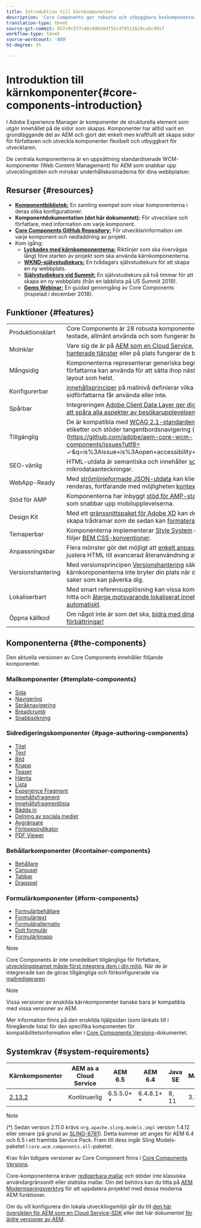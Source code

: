 ```yaml
---
title: Introduktion till kärnkomponenter
description: 'Core Components ger robusta och utbyggbara baskomponenter som bygger på den senaste tekniken och bästa praxis. '
translation-type: tm+mt
source-git-commit: 857c0c5f7c48c69b50df55c478511619ca8c491f
workflow-type: tm+mt
source-wordcount: '889'
ht-degree: 3%

---
```



# Introduktion till kärnkomponenter{#core-components-introduction}

I Adobe Experience Manager är komponenter de strukturella element som utgör innehållet på de sidor som skapas. Komponenter har alltid varit en grundläggande del av AEM och gjort det enkelt men kraftfullt att skapa sidor för författaren och utveckla komponenter flexibelt och utbyggbart för utvecklaren.

De centrala komponenterna är en uppsättning standardiserade WCM-komponenter (Web Content Management) för AEM som snabbar upp utvecklingstiden och minskar underhållskostnaderna för dina webbplatser.

## Resurser {#resources}

* **[Komponentbibliotek:](https://www.adobe.com/go/aem_cmp_library)** En samling exempel som visar komponenterna i deras olika konfigurationer.
* **Komponentdokumentation (det här dokumentet):** För utvecklare och författare, med information om varje komponent.
* **[Core Components GitHub Repository:](https://github.com/adobe/aem-core-wcm-components)** För utvecklarinformation om varje komponent och nedladdning av projekt.
* Kom igång:
   * **[Lyckades med kärnkomponenterna:](/help/developing/success.md)** Riktlinjer som ska övervägas långt före starten av projekt som ska använda kärnkomponenterna.
   * **[WKND-självstudiekurs:](https://docs.adobe.com/content/help/en/experience-manager-learn/getting-started-wknd-tutorial-develop/overview.html)** En tvådagars självstudiekurs för att skapa en ny webbplats.
   * **[Självstudiekurs vid Summit:](https://expleague.azureedge.net/labs/L767/index.html)** En självstudiekurs på två timmar för att skapa en ny webbplats (från en labblista på US Summit 2019).
   * **[Gems Webinar:](https://helpx.adobe.com/experience-manager/kt/eseminars/gems/AEM-Core-Components.html)** En guidad genomgång av Core Components (inspelad i december 2018).

## Funktioner {#features}

|  |  |
|---|---|
| Produktionsklart | Core Components är 28 robusta komponenter som är väl testade, allmänt använda och som fungerar bra. |
| Molnklar | Vare sig de är på [AEM som en Cloud Service](https://docs.adobe.com/content/help/en/experience-manager-cloud-service/landing/home.html), på [Adobes hanterade tjänster](https://github.com/adobe/aem-project-archetype/tree/master/src/main/archetype/dispatcher.ams) eller på plats fungerar de bara. |
| Mångsidig | Komponenterna representerar generiska begrepp som författarna kan använda för att sätta ihop nästan vilken layout som helst. |
| Konfigurerbar | [innehållsprinciper](https://docs.adobe.com/content/help/en/experience-manager-cloud-service/implementing/components-templates/templates.html#content-policies) på mallnivå definierar vilka funktioner sidförfattarna får använda eller inte. |
| Spårbar | Integreringen [Adobe Client Data Layer ger dig möjlighet att spåra alla aspekter av besökarupplevelsen.](/help/developing/data-layer/overview.md) |
| Tillgänglig | De är kompatibla med [WCAG 2.1-standarden](https://www.w3.org/TR/WCAG21/), har ARIA-etiketter och stöder tangentbordsnavigering ([kända fel](https://github.com/adobe/aem-core-wcm-components/issues?utf8= ✓&amp;q=is%3Aissue+is%3Aopen+accessibility+in%3Atitle)). |
| SEO-vänlig | HTML-utdata är semantiska och innehåller [schema.org](https://schema.org) mikrodataanteckningar. |
| WebApp-Ready | Med [strömlinjeformade JSON-utdata](https://docs.adobe.com/content/help/en/experience-manager-learn/foundation/development/develop-sling-model-exporter.html) kan klientsidan renderas, fortfarande med möjligheten [kontextredigering](https://docs.adobe.com/content/help/en/experience-manager-learn/sites/spa-editor/spa-editor-framework-feature-video-use.html). |
| Stöd för AMP | Komponenterna har inbyggt [stöd för AMP-standarden,](/help/developing/amp.md) som snabbar upp mobilupplevelserna. |
| Design Kit | Med ett [gränssnittspaket för Adobe XD](https://experienceleague.adobe.com/docs/experience-manager-learn/assets/AEM-CoreComponents-UI-Kit.xd) kan designers skapa trådramar som de sedan kan [formatera efter behov](https://github.com/adobe/aem-guides-wknd/releases/download/aem-guides-wknd-0.0.2/AEM_UI-kit-WKND.xd). |
| Temaperbar | Komponenterna implementerar [Style System](https://docs.adobe.com/content/help/en/experience-manager-cloud-service/implementing/components-templates/style-system.html) och koden följer [BEM CSS-konventioner](http://getbem.com/). |
| Anpassningsbar | Flera mönster gör det möjligt att [enkelt anpassa](developing/customizing.md), från att justera HTML till avancerad återanvändning av funktioner. |
| Versionshantering | Med versionsprincipen [Versionshantering](https://github.com/adobe/aem-core-wcm-components/wiki/Versioning-policies) säkerställs att kärnkomponenterna inte bryter din plats när du förbättrar saker som kan påverka dig. |
| Lokaliserbart | Med smart referensupplösning kan vissa komponenter hitta och [återge motsvarande lokaliserat innehåll automatiskt](get-started/localization.md). |
| Öppna källkod | Om något inte är som det ska, [bidra med dina förbättringar!](https://github.com/adobe/aem-core-wcm-components/blob/master/CONTRIBUTING.md) |

## Komponenterna {#the-components}

Den aktuella versionen av Core Components innehåller följande komponenter.

### Mallkomponenter {#template-components}

* [Sida](components/page.md)
* [Navigering](components/navigation.md)
* [Språknavigering](components/language-navigation.md)
* [Breadcrumb](components/breadcrumb.md)
* [Snabbsökning](components/quick-search.md)

### Sidredigeringskomponenter {#page-authoring-components}

* [Titel](components/title.md)
* [Text](components/text.md)
* [Bild](components/image.md)
* [Knapp](components/button.md)
* [Teaser](components/teaser.md)
* [Hämta](components/download.md)
* [Lista](components/list.md)
* [Experience Fragment](components/experience-fragment.md)
* [Innehållsfragment](components/content-fragment-component.md)
* [Innehållsfragmentlista](components/content-fragment-list.md)
* [Bädda in](components/embed.md)
* [Delning av sociala medier](components/sharing.md)
* [Avgränsare](components/separator.md)
* [Förloppsindikator](components/progress-bar.md)
* [PDF Viewer](components/pdf-viewer.md)

### Behållarkomponenter {#container-components}

* [Behållare](components/container.md)
* [Carousel](components/carousel.md)
* [Tabbar](components/tabs.md)
* [Dragspel](components/accordion.md)

### Formulärkomponenter {#form-components}

* [Formulärbehållare](components/forms/form-container.md)
* [Formulärtext](components/forms/form-text.md)
* [Formuläralternativ](components/forms/form-options.md)
* [Dolt formulär](components/forms/form-hidden.md)
* [Formulärknapp](components/forms/form-button.md)

>[!NOTE]
>
>Core Components är inte omedelbart tillgängliga för författare, [utvecklingsteamet måste först integrera dem i din miljö](get-started/using.md). När de är integrerade kan de göras tillgängliga och förkonfigurerade via [mallredigeraren](https://docs.adobe.com/content/help/en/experience-manager-cloud-service/sites/authoring/features/templates.html).

>[!NOTE]
>
>Vissa versioner av enskilda kärnkomponenter kanske bara är kompatibla med vissa versioner av AEM.
>
>Mer information finns på den enskilda hjälpsidan (som länkats till i föregående lista) för den specifika komponenten för kompatibilitetsinformation eller i [Core Components Versions](versions.md)-dokumentet.

## Systemkrav {#system-requirements}

| Kärnkomponenter | AEM as a Cloud Service | AEM 6.5 | AEM 6.4 | Java SE | Maven |
|---------|---------|---------|---------|---------|---------|
| [2.13.2](https://github.com/adobe/aem-core-wcm-components/releases/tag/core.wcm.components.reactor-2.13.2) | Kontinuerlig | 6.5.5.0+ * | 6.4.8.1+ * | 8, 11 | 3.3.9+ |

>[!NOTE]
>
>(*) Sedan version 2.11.0 krävs `org.apache.sling.models.impl` version 1.4.12 eller senare (på grund av [SLING-8781](https://issues.apache.org/jira/browse/SLING-8781)). Detta kommer att anges för AEM 6.4 och 6.5 i ett framtida Service Pack. Fram till dess ingår Sling Models-paketet i `core.wcm.components.all`-paketet.

Krav från tidigare versioner av Core Component finns i [Core Components Versions](versions.md).

Core-komponenterna kräver [redigerbara mallar](https://docs.adobe.com/content/help/en/experience-manager-learn/sites/page-authoring/template-editor-feature-video-use.html) och stöder inte klassiska användargränssnitt eller statiska mallar. Om det behövs kan du titta på [AEM Moderniseringsverktyg](https://opensource.adobe.com/aem-modernize-tools/pages/tools.html) för att uppdatera projektet med dessa moderna AEM funktioner.

Om du vill konfigurera din lokala utvecklingsmiljö går du till [den här översikten för AEM som en Cloud Service-SDK](https://docs.adobe.com/content/help/en/experience-manager-learn/cloud-service/local-development-environment-set-up/overview.html) eller det här dokumentet [för äldre versioner av AEM](https://docs.adobe.com/content/help/en/experience-manager-learn/foundation/development/set-up-a-local-aem-development-environment.html).
